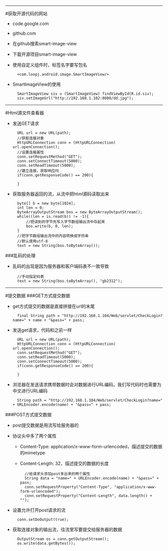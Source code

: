 

---
#获取开源代码的网站
* code.google.com
* github.com
* 在github搜索smart-image-view
* 下载开源项目smart-image-view
* 使用自定义组件时，标签名字要写包名

		<com.loopj.android.image.SmartImageView/>
* SmartImageView的使用

		SmartImageView siv = (SmartImageView) findViewById(R.id.siv);
		siv.setImageUrl("http://192.168.1.102:8080/dd.jpg");

---
#Html源文件查看器
* 发送GET请求

		URL url = new URL(path);
		//获取连接对象
		HttpURLConnection conn = (HttpURLConnection) url.openConnection();
		//设置连接属性
		conn.setRequestMethod("GET");
		conn.setConnectTimeout(5000);
		conn.setReadTimeout(5000);
		//建立连接，获取响应吗
		if(conn.getResponseCode() == 200){
				
		}
* 获取服务器返回的流，从流中把html源码读取出来

		byte[] b = new byte[1024];
		int len = 0;
		ByteArrayOutputStream bos = new ByteArrayOutputStream();
		while((len = is.read(b)) != -1){
			//把读到的字节先写入字节数组输出流中存起来
			bos.write(b, 0, len);
		}
		//把字节数组输出流中的内容转换成字符串
		//默认使用utf-8
		text = new String(bos.toByteArray());
###乱码的处理
* 乱码的出现是因为服务器和客户端码表不一致导致
		
		//手动指定码表
		text = new String(bos.toByteArray(), "gb2312");

---
#提交数据
###GET方式提交数据
* get方式提交的数据是直接拼接在url的末尾

		final String path = "http://192.168.1.104/Web/servlet/CheckLogin?name=" + name + "&pass=" + pass;

* 发送get请求，代码和之前一样

		URL url = new URL(path);
		HttpURLConnection conn = (HttpURLConnection) url.openConnection();
		conn.setRequestMethod("GET");
		conn.setReadTimeout(5000);
		conn.setConnectTimeout(5000);
		if(conn.getResponseCode() == 200){

		}
* 浏览器在发送请求携带数据时会对数据进行URL编码，我们写代码时也需要为中文进行URL编码

		String path = "http://192.168.1.104/Web/servlet/CheckLogin?name=" + URLEncoder.encode(name) + "&pass=" + pass;
###POST方式提交数据
* post提交数据是用流写给服务器的
* 协议头中多了两个属性
	* Content-Type: application/x-www-form-urlencoded，描述提交的数据的mimetype
	* Content-Length: 32，描述提交的数据的长度

			//给请求头添加post多出来的两个属性
			String data = "name=" + URLEncoder.encode(name) + "&pass=" + pass;
			conn.setRequestProperty("Content-Type", "application/x-www-form-urlencoded");
			conn.setRequestProperty("Content-Length", data.length() + "");

* 设置允许打开post请求的流

		conn.setDoOutput(true);

* 获取连接对象的输出流，往流里写要提交给服务器的数据

		OutputStream os = conn.getOutputStream();
		os.write(data.getBytes());



